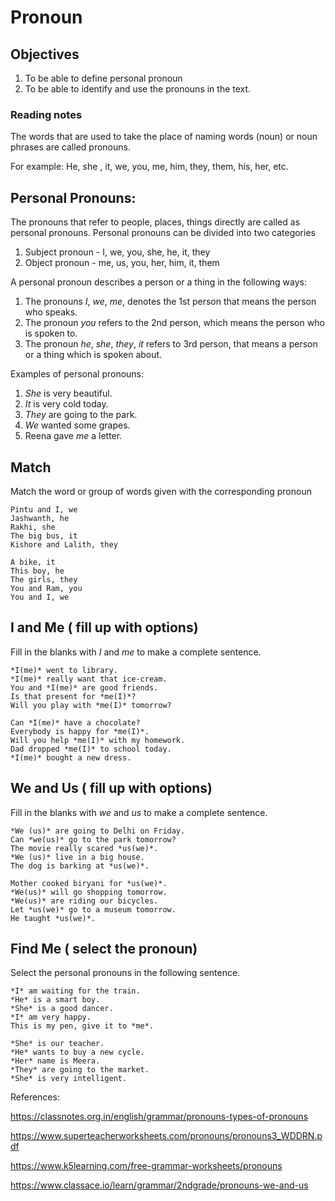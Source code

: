 # Pronoun

## Objectives
1. To be able to define personal pronoun
2. To be able to identify and use the pronouns in the text.

### Reading notes

The words that are used to take the place of naming words (noun) or noun phrases are called pronouns. 

For example: He, she , it, we, you, me, him, they, them, his, her, etc.

## Personal Pronouns:

The pronouns that refer to people, places, things directly are called as personal pronouns. Personal pronouns can be divided into two categories
 1. Subject pronoun - I, we, you, she, he, it, they
 2. Object pronoun - me, us, you, her, him, it, them 

A personal pronoun describes a person or a thing in the following ways: 
1. The pronouns *I*, *we*, *me*, denotes the 1st person that means the person who speaks.
2. The pronoun *you* refers to the 2nd person, which means the person who is spoken to.
3. The pronoun *he*, *she*, *they*, *it* refers to 3rd person, that means a person or a thing which is spoken about. 

Examples of personal pronouns: 
1. *She* is very beautiful.
2. *It* is very cold today.
3. *They* are going to the park.
4. *We* wanted some grapes.
5. Reena gave *me* a letter.


## Match 

Match the word or group of words given with the corresponding pronoun 

```
Pintu and I, we
Jashwanth, he
Rakhi, she
The big bus, it 
Kishore and Lalith, they
```

```
A bike, it
This boy, he
The girls, they
You and Ram, you
You and I, we
```

## I and Me ( fill up with options)

Fill in the blanks with *I* and *me* to make a complete sentence.

```
*I(me)* went to library. 
*I(me)* really want that ice-cream. 
You and *I(me)* are good friends.
Is that present for *me(I)*?
Will you play with *me(I)* tomorrow?
```

```
Can *I(me)* have a chocolate?
Everybody is happy for *me(I)*.
Will you help *me(I)* with my homework. 
Dad dropped *me(I)* to school today.
*I(me)* bought a new dress. 
```

## We and Us ( fill up with options) 

Fill in the blanks with *we* and *us* to make a complete sentence.

```
*We (us)* are going to Delhi on Friday.
Can *we(us)* go to the park tomorrow?
The movie really scared *us(we)*. 
*We (us)* live in a big house.
The dog is barking at *us(we)*. 
```

```
Mother cooked biryani for *us(we)*.
*We(us)* will go shopping tomorrow.
*We(us)* are riding our bicycles.
Let *us(we)* go to a museum tomorrow. 
He taught *us(we)*.
```

## Find Me ( select the pronoun)

Select the personal pronouns in the following sentence.

```
*I* am waiting for the train. 
*He* is a smart boy.
*She* is a good dancer.
*I* am very happy.
This is my pen, give it to *me*.
```

```
*She* is our teacher.
*He* wants to buy a new cycle.
*Her* name is Meera.
*They* are going to the market.
*She* is very intelligent.
```

References:

https://classnotes.org.in/english/grammar/pronouns-types-of-pronouns

https://www.superteacherworksheets.com/pronouns/pronouns3_WDDRN.pdf

https://www.k5learning.com/free-grammar-worksheets/pronouns

https://www.classace.io/learn/grammar/2ndgrade/pronouns-we-and-us
















